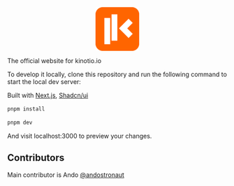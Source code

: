 <div align="center">
    <picture align="center" width="360"> 
        <img align="center" width="100" height="100" alt="kinotio.io logo." src="/logo.svg">
    </picture>
</div>

The official website for kinotio.io

To develop it locally, clone this repository and run the following command to start the local dev server:

Built with [Next.js](https://nextjs.org/), [Shadcn/ui](https://ui.shadcn.com/)

```bash
pnpm install
```

```bash
pnpm dev
```

And visit localhost:3000 to preview your changes.

## Contributors

Main contributor is Ando [@andostronaut](https://github.com/andostronaut)
